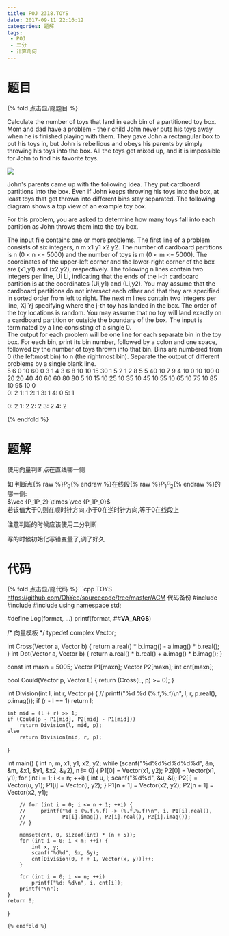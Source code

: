 ```yaml
---
title: POJ 2318.TOYS
date: 2017-09-11 22:16:12
categories: 题解
tags:
 - POJ
 - 二分
 - 计算几何
---
```


# 题目

{% fold 点击显/隐题目 %}
<div class="oj"><div class="part" title="Description">
Calculate the number of toys that land in each bin of a partitioned toy box. 
       Mom and dad have a problem - their child John never puts his toys away when he is finished playing with them. They gave John a rectangular box to put his toys in, but John is rebellious and obeys his parents by simply throwing his toys into the box. All the toys get mixed up, and it is impossible for John to find his favorite toys. 
        
![](/post/img/poj2318.jpg)

John's parents came up with the following idea. They put cardboard partitions into the box. Even if John keeps throwing his toys into the box, at least toys that get thrown into different bins stay separated. The following diagram shows a top view of an example toy box. 
       
For this problem, you are asked to determine how many toys fall into each partition as John throws them into the toy box.

</div><div class="part" title="Input">
The input file contains one or more problems. The first line of a problem consists of six integers, n m x1 y1 x2 y2. The number of cardboard partitions is n (0 &lt; n &lt;= 5000) and the number of toys is m (0 &lt; m &lt;= 5000). The coordinates of the upper-left corner and the lower-right corner of the box are (x1,y1) and (x2,y2), respectively. The following n lines contain two integers per line, Ui Li, indicating that the ends of the i-th cardboard partition is at the coordinates (Ui,y1) and (Li,y2). You may assume that the cardboard partitions do not intersect each other and that they are specified in sorted order from left to right. The next m lines contain two integers per line, Xj Yj specifying where the j-th toy has landed in the box. The order of the toy locations is random. You may assume that no toy will land exactly on a cardboard partition or outside the boundary of the box. The input is terminated by a line consisting of a single 0.

</div><div class="part" title="Output">
The output for each problem will be one line for each separate bin in the toy box. For each bin, print its bin number, followed by a colon and one space, followed by the number of toys thrown into that bin. Bins are numbered from 0 (the leftmost bin) to n (the rightmost bin). Separate the output of different problems by a single blank line.

</div><div class="samp"><div class="clear"></div><div class="input part" title="Sample Input">
5 6 0 10 60 0
3 1
4 3
6 8
10 10
15 30
1 5
2 1
2 8
5 5
40 10
7 9
4 10 0 10 100 0
20 20
40 40
60 60
80 80
 5 10
15 10
25 10
35 10
45 10
55 10
65 10
75 10
85 10
95 10
0

</div><div class="output part" title="Sample Output">
0: 2
1: 1
2: 1
3: 1
4: 0
5: 1

0: 2
1: 2
2: 2
3: 2
4: 2

</div><div class="clear"></div></div></div>
{% endfold %}

<!--more-->
# 题解

使用向量判断点在直线哪一侧  

如 判断点{% raw %}$P_0${% endraw %}在线段{% raw %}$P_1P_2${% endraw %}的哪一侧:  
$\vec {P_1P_2} \times \vec {P_1P_0}$  
若该值大于$0$,则在顺时针方向,小于$0$在逆时针方向,等于$0$在线段上  

注意判断的时候应该使用二分判断  

写的时候初始化写错变量了,调了好久  

# 代码
{% fold 点击显/隐代码 %}```cpp TOYS https://github.com/OhYee/sourcecode/tree/master/ACM 代码备份
#include <complex>
#include <cstdio>
#include <cstring>
using namespace std;

#define Log(format, ...) printf(format, ##__VA_ARGS__)

/* 向量模板 */
typedef complex<double> Vector;

int Cross(Vector a, Vector b) {
    return a.real() * b.imag() - a.imag() * b.real();
}
int Dot(Vector a, Vector b) {
    return a.real() * b.real() + a.imag() * b.imag();
}

const int maxn = 5005;
Vector P1[maxn];
Vector P2[maxn];
int cnt[maxn];

bool Could(Vector p, Vector L) { return (Cross(L, p) >= 0); }

int Division(int l, int r, Vector p) {
    // printf("%d %d (%.f,%.f)\n", l, r, p.real(), p.imag());
    if (r - l == 1)
        return l;

    int mid = (l + r) >> 1;
    if (Could(p - P1[mid], P2[mid] - P1[mid]))
        return Division(l, mid, p);
    else
        return Division(mid, r, p);
}

int main() {
    int n, m, x1, y1, x2, y2;
    while (scanf("%d%d%d%d%d%d", &n, &m, &x1, &y1, &x2, &y2), n != 0) {
        P1[0] = Vector(x1, y2);
        P2[0] = Vector(x1, y1);
        for (int i = 1; i <= n; ++i) {
            int u, l;
            scanf("%d%d", &u, &l);
            P2[i] = Vector(u, y1);
            P1[i] = Vector(l, y2);
        }
        P1[n + 1] = Vector(x2, y2);
        P2[n + 1] = Vector(x2, y1);

        // for (int i = 0; i <= n + 1; ++i) {
        //     printf("%d : (%.f,%.f) -> (%.f,%.f)\n", i, P1[i].real(),
        //            P1[i].imag(), P2[i].real(), P2[i].imag());
        // }

        memset(cnt, 0, sizeof(int) * (n + 5));
        for (int i = 0; i < m; ++i) {
            int x, y;
            scanf("%d%d", &x, &y);
            cnt[Division(0, n + 1, Vector(x, y))]++;
        }

        for (int i = 0; i <= n; ++i)
            printf("%d: %d\n", i, cnt[i]);
        printf("\n");
    }
    return 0;
}
```
{% endfold %}